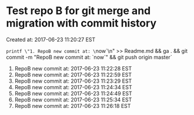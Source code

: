 # Test repo B for git merge and migration with commit history

Created at: 2017-06-23 11:20:27 EST

`printf \"1. RepoB new commit at: \`now\`\n\" >> Readme.md && ga . && git commit -m \"RepoB new commit at: \`now\`\" && git push origin master`

1. RepoB new commit at: 2017-06-23 11:22:28 EST
1. RepoB new commit at: 2017-06-23 11:22:59 EST
1. RepoB new commit at: 2017-06-23 11:23:29 EST
1. RepoB new commit at: 2017-06-23 11:24:34 EST
1. RepoB new commit at: 2017-06-23 11:24:49 EST
1. RepoB new commit at: 2017-06-23 11:25:34 EST
1. RepoB new commit at: 2017-06-23 11:26:18 EST
